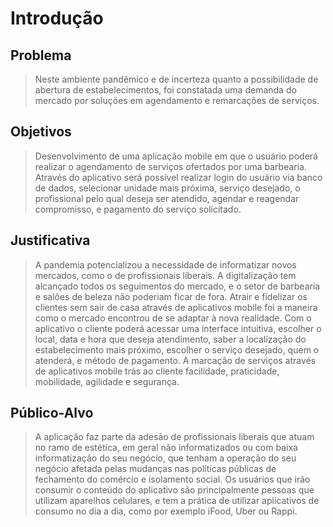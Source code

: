 # Introdução

## Problema
> Neste ambiente pandêmico e de incerteza quanto a possibilidade de 
> abertura de estabelecimentos, foi constatada uma demanda do mercado por 
> soluções em agendamento e remarcações de serviços. 

## Objetivos

> Desenvolvimento de uma aplicação mobile em que o usuário poderá 
> realizar o agendamento de serviços ofertados por uma barbearia.
> Através do aplicativo será possível realizar login do usuário via 
> banco de dados, selecionar unidade mais próxima, serviço desejado,
> o profissional pelo qual deseja ser atendido, agendar e reagendar 
> compromisso, e pagamento do serviço solicitado.

## Justificativa

> A pandemia potencializou a necessidade de informatizar novos mercados, 
> como o de profissionais liberais. A digitalização tem alcançado todos 
> os seguimentos do mercado, e o setor de barbearia e salões de beleza 
> não poderiam ficar de fora. Atrair e fidelizar os clientes sem sair de 
> casa através de aplicativos mobile foi a maneira como o mercado 
> encontrou de se adaptar à nova realidade. Com o aplicativo o cliente 
> poderá acessar uma interface intuitiva, escolher o local, data e hora 
> que deseja atendimento, saber a localização do estabelecimento mais 
> próximo, escolher o serviço desejado, quem o atenderá, e método de 
> pagamento. A marcação de serviços através de aplicativos mobile trás ao 
> cliente facilidade, praticidade, mobilidade, agilidade e segurança.


## Público-Alvo

> A aplicação faz parte da adesão de profissionais liberais que atuam no 
> ramo de estética, em geral não informatizados ou com baixa
> informatização do seu negócio, que tenham a operação do seu negócio 
> afetada pelas mudanças nas políticas públicas de fechamento do
> comércio e isolamento social.
> Os usuários que irão consumir o conteúdo do aplicativo são 
> principalmente pessoas que utilizam aparelhos celulares, e tem a 
> prática de utilizar aplicativos de consumo no dia a dia, como por 
> exemplo iFood, Uber ou Rappi. 
